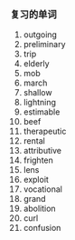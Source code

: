 ### 复习的单词

1. outgoing
2. preliminary
3. trip
4. elderly
5. mob
6. march
7. shallow
8. lightning
9. estimable
10. beef
11. therapeutic
12. rental
13. attributive
14. frighten
15. lens
16. exploit
17. vocational
18. grand
19. abolition
20. curl
21. confusion